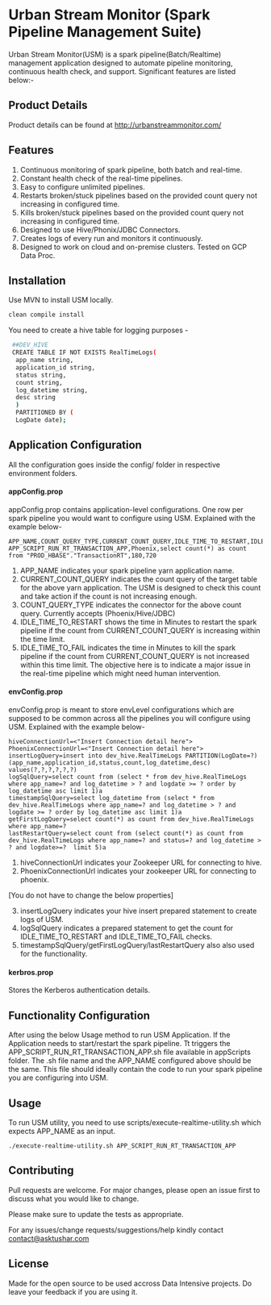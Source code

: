 # Urban Stream Monitor (Spark Pipeline Management Suite)

Urban Stream Monitor(USM) is a spark pipeline(Batch/Realtime) management application designed to automate pipeline monitoring, continuous health check, and support. Significant features are listed below:-

## Product Details
Product details can be found at http://urbanstreammonitor.com/

## Features

1. Continuous monitoring of spark pipeline, both batch and real-time.
2. Constant health check of the real-time pipelines. 
3. Easy to configure unlimited pipelines.
4. Restarts broken/stuck pipelines based on the provided count query not increasing in configured time.
5. Kills broken/stuck pipelines based on the provided count query not increasing in configured time.
6. Designed to use Hive/Phonix/JDBC Connectors.
7. Creates logs of every run and monitors it continuously. 
8. Designed to work on cloud and on-premise clusters. Tested on GCP Data Proc. 


## Installation

Use MVN to install USM locally.

```bash
clean compile install
```
You need to create a hive table for logging purposes -

```bash
 ##DEV_HIVE
 CREATE TABLE IF NOT EXISTS RealTimeLogs(
  app_name string,
  application_id string,
  status string,
  count string,
  log_datetime string,
  desc string
  )
  PARTITIONED BY (
  LogDate date);
```

## Application Configuration
All the configuration goes inside the config/ folder in respective environment folders.

#### appConfig.prop
appConfig.prop contains application-level configurations. One row per spark pipeline you would want to configure using USM. Explained with the example below-
```
APP_NAME,COUNT_QUERY_TYPE,CURRENT_COUNT_QUERY,IDLE_TIME_TO_RESTART,IDLE_TIME_TO_FAIL
APP_SCRIPT_RUN_RT_TRANSACTION_APP,Phoenix,select count(*) as count from "PROD_HBASE"."TransactionRT",180,720
```
1. APP_NAME indicates your spark pipeline yarn application name.
2. CURRENT_COUNT_QUERY indicates the count query of the target table for the above yarn application. The USM is designed to check this count and take action if the count is not increasing enough.
3. COUNT_QUERY_TYPE indicates the connector for the above count query. Currently accepts (Phoenix/Hive/JDBC)
4. IDLE_TIME_TO_RESTART shows the time in Minutes to restart the spark pipeline if the count from CURRENT_COUNT_QUERY is increasing within the time limit.
5. IDLE_TIME_TO_FAIL indicates the time in Minutes to kill the spark pipeline if the count from CURRENT_COUNT_QUERY is not increased within this time limit. The objective here is to indicate a major issue in the real-time pipeline which might need human intervention. 

#### envConfig.prop
envConfig.prop is meant to store envLevel configurations which are supposed to be common across all the pipelines you will configure using USM. Explained with the example below-

```
hiveConnectionUrl=<"Insert Connection detail here">
PhoenixConnectionUrl=<"Insert Connection detail here">
insertLogQuery=insert into dev_hive.RealTimeLogs PARTITION(LogDate=?) (app_name,application_id,status,count,log_datetime,desc) values(?,?,?,?,?,?)
logSqlQuery=select count from (select * from dev_hive.RealTimeLogs where app_name=? and log_datetime > ? and logdate >= ? order by log_datetime asc limit 1)a
timestampSqlQuery=select log_datetime from (select * from dev_hive.RealTimeLogs where app_name=? and log_datetime > ? and logdate >= ? order by log_datetime asc limit 1)a
getFirstLogQuery=select count(*) as count from dev_hive.RealTimeLogs where app_name=?
lastRestartQuery=select count from (select count(*) as count from dev_hive.RealTimeLogs where app_name=? and status=? and log_datetime > ? and logdate>=?  limit 5)a
```

1. hiveConnectionUrl indicates your Zookeeper URL for connecting to hive.
2. PhoenixConnectionUrl indicates your zookeeper URL for connecting to phoenix.

[You do not have to change the below properties]

3. insertLogQuery indicates your hive insert prepared statement to create logs of USM.
4. logSqlQuery indicates a prepared statement to get the count for IDLE_TIME_TO_RESTART and IDLE_TIME_TO_FAIL checks.
5. timestampSqlQuery/getFirstLogQuery/lastRestartQuery also also used for the functionality.

#### kerbros.prop
Stores the Kerberos authentication details.  

## Functionality Configuration
After using the below Usage method to run USM Application. If the Application needs to start/restart the spark pipeline. Tt triggers the APP_SCRIPT_RUN_RT_TRANSACTION_APP.sh file available in appScripts folder. The .sh file name and the APP_NAME configured above should be the same. This file should ideally contain the code to run your spark pipeline you are configuring into USM.


## Usage
To run USM utility, you need to use scripts/execute-realtime-utility.sh which expects APP_NAME as an input.
 
```
./execute-realtime-utility.sh APP_SCRIPT_RUN_RT_TRANSACTION_APP
```




## Contributing
Pull requests are welcome. For major changes, please open an issue first to discuss what you would like to change.

Please make sure to update the tests as appropriate.

For any issues/change requests/suggestions/help kindly contact contact@asktushar.com

## License
Made for the open source to be used accross Data Intensive projects. Do leave your feedback if you are using it.
